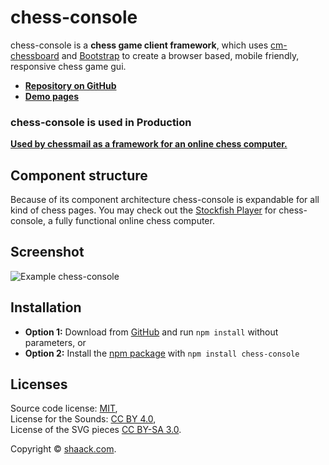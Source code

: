 # chess-console

chess-console is a **chess game client framework**, which uses [cm-chessboard](https://github.com/shaack/cm-chessboard)
and [Bootstrap](https://getbootstrap.com/) to create a browser based, mobile friendly, responsive
chess game gui.

- **[Repository on GitHub](https://github.com/shaack/chess-console)**
- **[Demo pages](https://shaack.com/projekte/chess-console)**

### chess-console is used in Production

**[Used by chessmail as a framework for an online chess computer.](https://www.chessmail.eu/pages/chess-computer.html)**

## Component structure

Because of its component architecture chess-console is expandable for all kind of chess pages. You may check out
the [Stockfish Player](https://github.com/shaack/chess-console-stockfish) for chess-console, a fully functional online
chess computer.

## Screenshot

![Example chess-console](https://shaack.com/projekte/assets/img/example_chess_console_checkmate.png)

## Installation

- **Option 1:** Download from [GitHub](https://github.com/shaack/chess-console) and run `npm install` without
  parameters, or
- **Option 2:** Install the [npm package](https://www.npmjs.com/package/chess-console) with `npm install chess-console`

## Licenses

Source code license: <a href="https://github.com/shaack/chess-console/blob/master/LICENSE">MIT</a>,<br/>
License for the Sounds: <a href="https://creativecommons.org/licenses/by/4.0/">CC BY 4.0</a>,<br/>
License of the SVG pieces <a href="https://creativecommons.org/licenses/by-sa/3.0/">CC BY-SA 3.0</a>.

Copyright &copy; [shaack.com](https://shaack.com).
